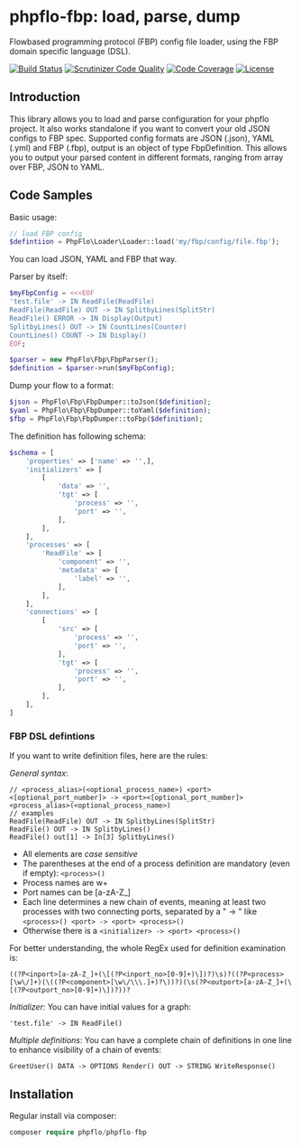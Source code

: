 # phpflo-fbp: load, parse, dump
Flowbased programming protocol (FBP) config file loader, using the FBP domain specific language (DSL).

[![Build Status](https://travis-ci.org/phpflo/phpflo-fbp.svg?branch=master)](https://travis-ci.org/phpflo)
[![Scrutinizer Code Quality](https://scrutinizer-ci.com/g/phpflo/phpflo-fbp/badges/quality-score.png?b=master)](https://scrutinizer-ci.com/g/phpflo/phpflo-fbp/?branch=master)
[![Code Coverage](https://scrutinizer-ci.com/g/phpflo/phpflo-fbp/badges/coverage.png?b=master)](https://scrutinizer-ci.com/g/phpflo/phpflo-fbp/?branch=master)
[![License](http://img.shields.io/:license-mit-blue.svg)](http://doge.mit-license.org)


## Introduction

This library allows you to load and parse configuration for your phpflo project. It also works standalone if you want to convert your old JSON configs to FBP spec.
Supported config formats are JSON (.json), YAML (.yml) and FBP (.fbp), output is an object of type FbpDefinition. This allows you to output your parsed content in different formats, ranging from array over FBP, JSON to YAML.

## Code Samples

Basic usage:
```php
// load FBP config
$defintiion = PhpFlo\Loader\Loader::load('my/fbp/config/file.fbp');
```
You can load JSON, YAML and FBP that way.

Parser by itself:
```php
$myFbpConfig = <<<EOF
'test.file' -> IN ReadFile(ReadFile)
ReadFile(ReadFile) OUT -> IN SplitbyLines(SplitStr)
ReadFile() ERROR -> IN Display(Output)
SplitbyLines() OUT -> IN CountLines(Counter)
CountLines() COUNT -> IN Display()
EOF;

$parser = new PhpFlo\Fbp\FbpParser();
$definition = $parser->run($myFbpConfig);
```
Dump your flow to a format:
```php
$json = PhpFlo\Fbp\FbpDumper::toJson($definition);
$yaml = PhpFlo\Fbp\FbpDumper::toYaml($definition);
$fbp = PhpFlo\Fbp\FbpDumper::toFbp($definition);
```

The definition has following schema:
```php
$schema = [
    'properties' => ['name' => '',],
    'initializers' => [
        [
            'data' => '',
            'tgt' => [
                'process' => '',
                'port' => '',
            ],
        ],
    ],
    'processes' => [
        'ReadFile' => [
            'component' => '',
            'metadata' => [
                'label' => '',
            ],
        ],
    ],
    'connections' => [
        [
            'src' => [
                'process' => '',
                'port' => '',
            ],
            'tgt' => [
                'process' => '',
                'port' => '',
            ],
        ],
    ],
]
```
### FBP DSL defintions

If you want to write definition files, here are the rules:

*General syntax*:
```
// <process_alias>(<optional_process_name>) <port><[optional_port_number]> -> <port><[optional_port_number]> <process_alias>(<optional_process_name>)
// examples
ReadFile(ReadFile) OUT -> IN SplitbyLines(SplitStr)
ReadFile() OUT -> IN SplitbyLines()
ReadFile() out[1] -> In[3] SplitbyLines()
```
* All elements are _case sensitive_
* The parentheses at the end of a process definition are mandatory (even if empty): ```<process>()```
* Process names are w+
* Port names can be [a-zA-Z_]
* Each line determines a new chain of events, meaning at least two processes with two connecting ports, separated by a " -> " like ```<process>() <port> -> <port> <process>()```
* Otherwise there is a ```<initializer> -> <port> <process>()```

For better understanding, the whole RegEx used for definition examination is:
```
((?P<inport>[a-zA-Z_]+(\[(?P<inport_no>[0-9]+)\])?)\s)?((?P<process>[\w\/]+)(\((?P<component>[\w\/\\\.]+)?\))?)(\s(?P<outport>[a-zA-Z_]+(\[(?P<outport_no>[0-9]+)\])?))?
```

*Initializer:*
You can have initial values for a graph:
```
'test.file' -> IN ReadFile()
```

*Multiple definitions*:
You can have a complete chain of definitions in one line to enhance visibility of a chain of events:
```
GreetUser() DATA -> OPTIONS Render() OUT -> STRING WriteResponse()
```

## Installation

Regular install via composer:
```php
composer require phpflo/phpflo-fbp
```
